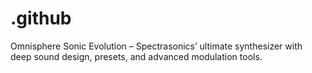 # .github
Omnisphere Sonic Evolution – Spectrasonics’ ultimate synthesizer with deep sound design, presets, and advanced modulation tools.
